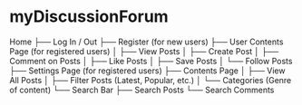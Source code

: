 # myDiscussionForum

Home
├── Log In / Out
├── Register (for new users)
├── User Contents Page (for registered users)
│   ├── View Posts
│   ├── Create Post
│   ├── Comment on Posts
│   ├── Like Posts
│   ├── Save Posts
│   └── Follow Posts
├── Settings Page (for registered users)
├── Contents Page
│   ├── View All Posts
│   ├── Filter Posts (Latest, Popular, etc.)
│   └── Categories (Genre of content)
└── Search Bar
    ├── Search Posts
    └── Search Comments
